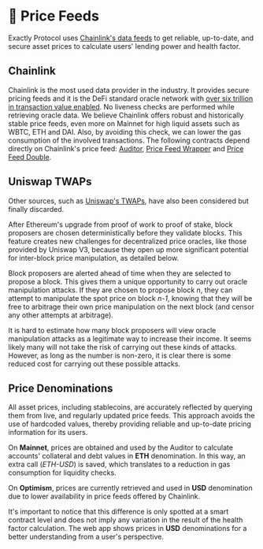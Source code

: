 # 🔮 Price Feeds

Exactly Protocol uses [Chainlink's data feeds](https://docs.chain.link/docs/using-chainlink-reference-contracts/) to get reliable, up-to-date, and secure asset prices to calculate users' lending power and health factor.

## Chainlink

Chainlink is the most used data provider in the industry. It provides secure pricing feeds and it is the DeFi standard oracle network with [over six trillion in transaction value enabled](https://chain.link/). No liveness checks are performed while retrieving oracle data. We believe Chainlink offers robust and historically stable price feeds, even more on Mainnet for high liquid assets such as WBTC, ETH and DAI. Also, by avoiding this check, we can lower the gas consumption of the involved transactions. The following contracts depend directly on Chainlink's price feed: [Auditor](protocol/auditor.md), [Price Feed Wrapper](protocol/pricefeedwrapper.md) and [Price Feed Double](protocol/pricefeeddouble.md).

## Uniswap TWAPs

Other sources, such as [Uniswap's TWAPs](https://docs.uniswap.org/protocol/concepts/V3-overview/oracle), have also been considered but finally discarded.

After Ethereum's upgrade from proof of work to proof of stake, block proposers are chosen deterministically before they validate blocks. This feature creates new challenges for decentralized price oracles, like those provided by Uniswap V3, because they open up more significant potential for inter-block price manipulation, as detailed below.

Block proposers are alerted ahead of time when they are selected to propose a block. This gives them a unique opportunity to carry out oracle manipulation attacks. If they are chosen to propose block _n_, they can attempt to manipulate the spot price on block _n-1_, knowing that they will be free to arbitrage their own price manipulation on the next block (and censor any other attempts at arbitrage).

It is hard to estimate how many block proposers will view oracle manipulation attacks as a legitimate way to increase their income. It seems likely many will not take the risk of carrying out these kinds of attacks. However, as long as the number is non-zero, it is clear there is some reduced cost for carrying out these possible attacks.

## Price Denominations

All asset prices, including stablecoins, are accurately reflected by querying them from live, and regularly updated price feeds. This approach avoids the use of hardcoded values, thereby providing reliable and up-to-date pricing information for its users.

On **Mainnet**, prices are obtained and used by the Auditor to calculate accounts' collateral and debt values in **ETH** denomination. In this way, an extra call (_ETH-USD_) is saved, which translates to a reduction in gas consumption for liquidity checks.

On **Optimism**, prices are currently retrieved and used in **USD** denomination due to lower availability in price feeds offered by Chainlink.

It's important to notice that this difference is only spotted at a smart contract level and does not imply any variation in the result of the health factor calculation. The web app shows prices in **USD** denominations for a better understanding from a user's perspective.
